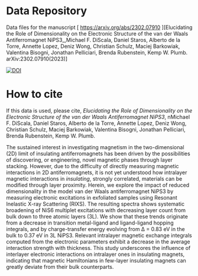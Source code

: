 # Data Repository

Data files for the manuscript [ https://arxiv.org/abs/2302.07910 ][Elucidating the Role of Dimensionality on the Electronic Structure of the van der Waals Antiferromagnet NiPS3_,Michael F. DiScala, Daniel Staros, Alberto de la Torre, Annette Lopez, Deniz Wong, Christian Schulz,
Maciej Barkowiak, Valentina Bisogni, Jonathan Pelliciari, Brenda Rubenstein, Kemp W. Plumb. arXiv:2302.07910(2023)]




[![DOI](https://zenodo.org/badge/718702030.svg)](https://zenodo.org/doi/10.5281/zenodo.10125571)



# How to cite

If this data is used, please cite, _Elucidating the Role of Dimensionality on the Electronic Structure of the van der Waals Antiferromagnet NiPS3_, nMichael F. DiScala, Daniel Staros, Alberto de la Torre, Annette Lopez, Deniz Wong, Christian Schulz,
Maciej Barkowiak, Valentina Bisogni, Jonathan Pelliciari, Brenda Rubenstein, Kemp W. Plumb.

The sustained interest in investigating magnetism in the two-dimensional (2D) limit of insulating antiferromagnets has been driven by the possibilities of discovering, or engineering, novel magnetic phases through layer stacking. However, due to the difficulty of directly measuring magnetic interactions in 2D antiferromagnets, it is not yet understood how intralayer magnetic interactions in _insulating_, strongly correlated, materials can be modified through layer proximity. Herein, we explore the impact of reduced dimensionality in the model van der Waals antiferromagnet NiPS3 by measuring electronic excitations in exfoliated samples using Resonant Inelastic X-ray Scattering (RIXS). The resulting spectra shows systematic broadening of NiS6 multiplet excitations with decreasing layer count from bulk down to three atomic layers (3L). We show that these trends originate from a decrease in transition metal-ligand and ligand-ligand hopping integrals, and by charge-transfer energy evolving from Δ = 0.83 eV in the bulk to 0.37 eV in 3L NiPS3. Relevant intralayer magnetic exchange integrals computed from the electronic parameters exhibit a decrease in the average interaction strength with thickness. This study underscores the influence of interlayer electronic interactions on intralayer ones in insulating magnets, indicating that magnetic Hamiltonians in few-layer insulating magnets can greatly deviate from their bulk counterparts.
